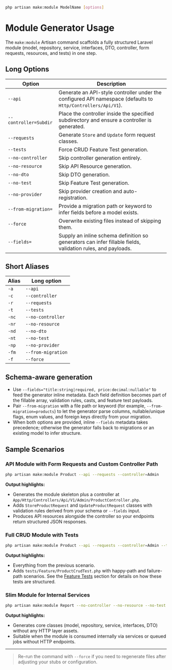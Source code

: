 ```bash
php artisan make:module ModelName [options]
```

# Module Generator Usage

The `make:module` Artisan command scaffolds a fully structured Laravel module (model, repository, service, interfaces, DTO, controller, form requests, resources, and tests) in one step.

## Long Options

| Option                | Description |
|-----------------------|-------------|
| `--api`               | Generate an API-style controller under the configured API namespace (defaults to `Http/Controllers/Api/V1`). |
| `--controller=Subdir` | Place the controller inside the specified subdirectory and ensure a controller is generated. |
| `--requests`          | Generate `Store` and `Update` form request classes. |
| `--tests`             | Force CRUD Feature Test generation. |
| `--no-controller`     | Skip controller generation entirely. |
| `--no-resource`       | Skip API Resource generation. |
| `--no-dto`            | Skip DTO generation. |
| `--no-test`           | Skip Feature Test generation. |
| `--no-provider`       | Skip provider creation and auto-registration. |
| `--from-migration=`   | Provide a migration path or keyword to infer fields before a model exists. |
| `--force`             | Overwrite existing files instead of skipping them. |
| `--fields=`           | Supply an inline schema definition so generators can infer fillable fields, validation rules, and payloads. |

## Short Aliases

| Alias | Long option         |
|-------|---------------------|
| `-a`  | `--api`             |
| `-c`  | `--controller`      |
| `-r`  | `--requests`        |
| `-t`  | `--tests`           |
| `-nc` | `--no-controller`   |
| `-nr` | `--no-resource`     |
| `-nd` | `--no-dto`          |
| `-nt` | `--no-test`         |
| `-np` | `--no-provider`     |
| `-fm` | `--from-migration`  |
| `-f`  | `--force`           |

## Schema-aware generation

- Use `--fields="title:string|required, price:decimal:nullable"` to feed the generator inline metadata. Each field definition becomes part of the fillable array, validation rules, casts, and feature test payloads.
- Pair `--from-migration` with a file path or keyword (for example, `--from-migration=products`) to let the generator parse columns, nullable/unique flags, enum values, and foreign keys directly from your migration.
- When both options are provided, inline `--fields` metadata takes precedence; otherwise the generator falls back to migrations or an existing model to infer structure.

## Sample Scenarios

### API Module with Form Requests and Custom Controller Path

```bash
php artisan make:module Product --api --requests --controller=Admin
```

**Output highlights:**

- Generates the module skeleton plus a controller at `App/Http/Controllers/Api/V1/Admin/ProductController.php`.
- Adds `StoreProductRequest` and `UpdateProductRequest` classes with validation rules derived from your schema or `--fields` input.
- Produces API resources alongside the controller so your endpoints return structured JSON responses.

### Full CRUD Module with Tests

```bash
php artisan make:module Product --api --requests --controller=Admin --tests
```

**Output highlights:**

- Everything from the previous scenario.
- Adds `tests/Feature/ProductCrudTest.php` with happy-path and failure-path scenarios. See the [Feature Tests](advanced.md#test-generation) section for details on how these tests are structured.

### Slim Module for Internal Services

```bash
php artisan make:module Report --no-controller --no-resource --no-test
```

**Output highlights:**

- Generates core classes (model, repository, service, interfaces, DTO) without any HTTP layer assets.
- Suitable when the module is consumed internally via services or queued jobs without HTTP endpoints.

---

> Re-run the command with `--force` if you need to regenerate files after adjusting your stubs or configuration.
